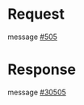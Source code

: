 # Request
message [#505](../../proto/README.md#action_505)

# Response
message [#30505](../../proto/README.md#action_30505)